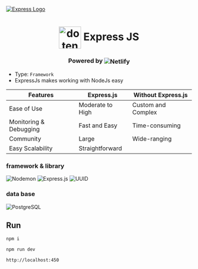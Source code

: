 [![Express Logo](https://i.cloudup.com/zfY6lL7eFa-3000x3000.png)](http://expressjs.com/)

<div align=center>

# <img align='center' src="https://skillicons.dev/icons?i=express" alt="dotenv" title="dotenv" width='60'> Express JS

### Powered by <img align=center src="https://img.shields.io/badge/Netlify-00C7B7?style=for-the-badge&logo=netlify&logoColor=white" alt="Netlify">

</div>

- Type: `Framework`
- ExpressJs makes working with NodeJs easy

| Features           | Express.js                | Without Express.js       |
|--------------------|---------------------------|--------------------------|
| Ease of Use        | Moderate to High          | Custom and Complex       |
| Monitoring & Debugging | Fast and Easy        | Time-consuming           |
| Community          | Large                     | Wide-ranging             |
| Easy Scalability   | Straightforward           | 

### framework & library 

![Nodemon](https://img.shields.io/badge/Nodemon-76D04B?style=for-the-badge&logo=nodemon&logoColor=white)
![Express.js](https://img.shields.io/badge/Express.js-000000?style=for-the-badge&logo=express&logoColor=white)
![UUID](https://img.shields.io/badge/UUID-ffffff?style=for-the-badge&logo=uuid&logoColor=black)

### data base

![PostgreSQL](https://img.shields.io/badge/PostgreSQL-4169E1?style=for-the-badge&logo=postgresql&logoColor=white)



## Run

```bash
npm i
```

```bash
npm run dev
```

```bash
http://localhost:450
```